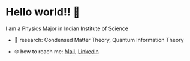 # Hello world!! :wave:


I am a Physics Major in Indian Institute of Science

- :microscope: research: Condensed Matter Theory, Quantum Information Theory

- :globe_with_meridians: how to reach me: [Mail](mailto:saswatamandal2@gmail.com), [LinkedIn](https://www.linkedin.com/in/saswata-mandal/)

